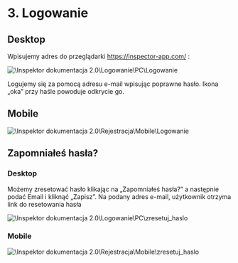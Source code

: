 # 3. Logowanie

## Desktop

Wpisujemy adres do przeglądarki https://inspector-app.com/ :

![\Inspektor dokumentacja 2.0\Logowanie\PC\Logowanie](/image/sample.webp)

Logujemy się za pomocą adresu e-mail wpisując poprawne hasło.
Ikona „oka” przy haśle powoduje odkrycie go.

## Mobile

![\Inspektor dokumentacja 2.0\Rejestracja\Mobile\Logowanie](/image/sample.webp)

## Zapomniałeś hasła?

### Desktop

Możemy zresetować hasło klikając na „Zapomniałeś hasła?” a następnie podać Email i kliknąć „Zapisz”. Na podany adres e-mail, użytkownik otrzyma link do resetowania hasła

![\Inspektor dokumentacja 2.0\Logowanie\PC\zresetuj_haslo](/image/sample.webp)

### Mobile

![\Inspektor dokumentacja 2.0\Rejestracja\Mobile\zresetuj_haslo](/image/sample.webp)